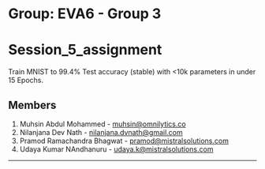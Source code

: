 # Group: EVA6 - Group 3
# Session_5_assignment
Train MNIST to 99.4% Test accuracy (stable) with &lt;10k parameters in under 15 Epochs.


## Members
1. Muhsin Abdul Mohammed - muhsin@omnilytics.co 
2. Nilanjana Dev Nath - nilanjana.dvnath@gmail.com
3. Pramod Ramachandra Bhagwat - pramod@mistralsolutions.com
4. Udaya Kumar NAndhanuru - udaya.k@mistralsolutions.com
------
